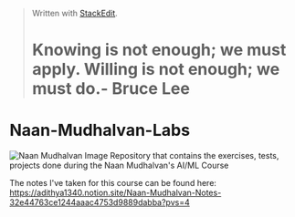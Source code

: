 > Written with [StackEdit](https://stackedit.io/).
> # Knowing is not enough; we must apply. Willing is not enough; we must do.- Bruce Lee

# Naan-Mudhalvan-Labs
![Naan Mudhalvan Image](https://i.postimg.cc/qvr7hbZC/logo-d52ff4c5.png)
Repository that contains the exercises, tests, projects done during the Naan Mudhalvan's AI/ML Course

The notes I've taken for this course can be found here: https://adithya1340.notion.site/Naan-Mudhalvan-Notes-32e44763ce1244aaac4753d9889dabba?pvs=4
